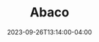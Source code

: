 ---
title: "Abaco"
description: "Provedores da NFSe Abaco"
summary: ""
date: 2023-09-26T13:14:00-04:00
lastmod: 2023-09-26T13:14:00-04:00
draft: false
weight: 400
toc: true
seo:
  title: "" # custom title (optional)
  description: "" # custom description (recommended)
  canonical: "" # custom canonical URL (optional)
  noindex: false # false (default) or true
---
